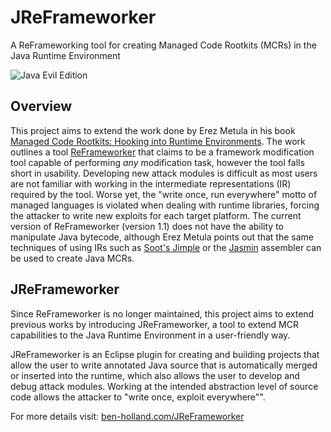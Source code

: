 # JReFrameworker
A ReFrameworking tool for creating Managed Code Rootkits (MCRs) in the Java Runtime Environment

![Java Evil Edition](./images/Java-Evil-Edition-Horizontal.jpg)

## Overview
This project aims to extend the work done by Erez Metula in his book [Managed Code Rootkits: Hooking into Runtime Environments](http://amzn.to/1LuFMaF). The work outlines a tool [ReFrameworker](https://appsec-labs.com/managed_code_rootkits/#Tool) that claims to be a framework modification tool capable of performing *any* modification task, however the tool falls short in usability. Developing new attack modules is difficult as most users are not familiar with working in the intermediate representations (IR) required by the tool.  Worse yet, the "write once, run everywhere" motto of managed languages is violated when dealing with runtime libraries, forcing the attacker to write new exploits for each target platform. The current version of ReFrameworker (version 1.1) does not have the ability to manipulate Java bytecode, although Erez Metula points out that the same techniques of using IRs such as [Soot's Jimple](https://sable.github.io/soot/) or the [Jasmin](http://jasmin.sourceforge.net/) assembler can be used to create Java MCRs.

## JReFrameworker
Since ReFrameworker is no longer maintained, this project aims to extend previous works by introducing JReFrameworker, a tool to extend MCR capabilities to the Java Runtime Environment in a user-friendly way. 

JReFrameworker is an Eclipse plugin for creating and building projects that allow the user to write annotated Java source that is automatically merged or inserted into the runtime, which also allows the user to develop and debug attack modules. Working at the intended abstraction level of source code allows the attacker to "write once, exploit everywhere"".

For more details visit: [ben-holland.com/JReFrameworker](https://ben-holland.com/JReFrameworker)